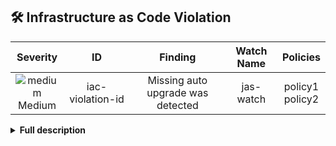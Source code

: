 
## 🛠️ Infrastructure as Code Violation
<div align='center'>

| Severity                | ID                  | Finding                  | Watch Name                  | Policies                  |
| :---------------------: | :-----------------------------------: | :-----------------------------------: | :-----------------------------------: | :-----------------------------------: |
| ![medium](https://raw.githubusercontent.com/jfrog/frogbot/master/resources/v2/applicableMediumSeverity.png)<br>  Medium | iac-violation-id | Missing auto upgrade was detected | jas-watch | policy1<br>policy2 |

</div>


<details><summary><b>Full description</b></summary>

### Violation Details
Scanner Description....

<br></details>